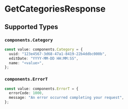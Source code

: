# GetCategoriesResponse


## Supported Types

### `components.Category`

```typescript
const value: components.Category = {
  uuid: "123e4567-3d68-47a1-8419-22b4ddbc000b",
  editDate: "YYYY-MM-DD HH:MM:SS",
  name: "<value>",
};
```

### `components.ErrorT`

```typescript
const value: components.ErrorT = {
  errorCode: 1000,
  message: "An error occurred completing your request",
};
```

